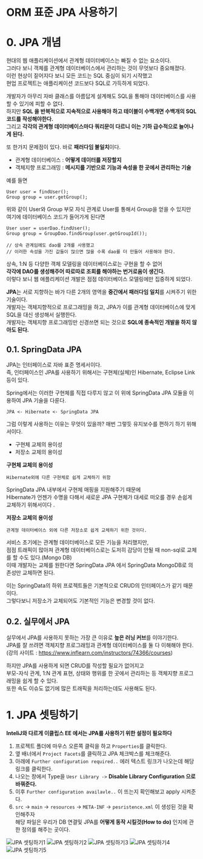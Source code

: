 
ORM 표준 JPA 사용하기
==================
# 0. JPA 개념  
현대의 웹 애플리케이션에서 관계형 데이터베이스는 빠질 수 없는 요소이다.            
그러다 보니 객체를 관계형 데이터베이스에서 관리하는 것이 무엇보다 중요해졌다.         
이런 현상이 짙어지다 보니 모든 코드는 SQL 중심이 되기 시작했고          
현업 프로젝트는 애플리케이션 코드보다 SQL로 가득하게 되었다.       
     
개발자가 아무리 자바 클래스를 아름답게 설계해도 SQL을 통해야 데이터베이스를 사용할 수 있기에 피할 수 없다.         
하지만 **SQL 을 반복적으로 지속적으로 사용해야 하고 테이블이 수백개면 수백개의 SQL 코드를 작성해야한다.**      
그리고 **각각의 관계형 데이터베이스마다 쿼리문이 다르니 이는 기하 급수적으로 늘어나게 된다.**       

또 한가지 문제점이 있다. 바로 **패러다임 불일치**이다.    
* 관계형 데이터베이스 : **어떻게 데이터를 저장할지**
* 객체지향 프로그래밍 : **메시지를 기반으로 기능과 속성을 한 곳에서 관리하는 기술**

예를 들면 
```
User user = findUser();
Group group = user.getGroup();
```
위와 같이 User와 Group 부모 자식 관계로 User를 통해서 Group을 얻을 수 있지만
여기에 데이터베이스 코드가 들어가게 된다면  
```
User user = userDao.findUser();
Group group = GroupDao.findGroup(user.getGroupId());

// 상속 관계임에도 dao를 2개를 사용했고 
// 이러한 속성을 가진 값들이 많으면 많을 수록 dao를 더 만들어 사용해야 한다.   
```
상속, 1:N 등 다양한 객체 모델링을 데이터베이스로는 구현을 할 수 없어             
**각각에 DAO를 생성해주어 따로따로 조회를 해야하는 번거로움이 생긴다.**          
이렇다 보니 웹 애플리케이션 개발은 점점 데이터베이스 모델링에만 집중하게 되었다.   
     
**JPA**는 서로 지향하는 바가 다른 2개의 영역을 **중간에서 패러다임 일치**를 시켜주기 위한 기술이다.      
개발자는 객체지향적으로 프로그래밍을 하고, JPA가 이를 관계형 데이터베이스에 맞게 SQL을 대신 생성해서 실행한다.    
개발자는 객체지향 프로그래밍만 신경쓰면 되는 것으로 **SQL에 종속적인 개발을 하지 않아도 된다.**   

## 0.1. SpringData JPA 
JPA는 인터페이스로 자바 표준 명세서이다.  
즉, 인터페이스인 JPA를 사용하기 위해서는 구현체(실체)인 Hibernate, Eclipse Link등이 있다.  
  
Spring에서는 이러한 구현체를 직접 다루지 않고 이 위에 SpringData JPA 모듈을 이용하여 JPA 기술을 다룬다.   
```
JPA <- Hibernate <- SpringData JPA
```  
그럼 이렇게 사용하는 이유는 무엇이 있을까? 매번 그렇듯 유지보수를 편하기 하기 위해서이다.   
    
* 구현체 교체의 용이성  
* 저장소 교체의 용이성   

**구현체 교체의 용이성**
```
Hibernate외에 다른 구현체로 쉽게 교체하기 위함
```  
SpringData JPA 내부에서 구현체 매핑을 지원해주기 때문에    
Hibernate가 언젠가 수명을 다해서 새로운 JPA 구현체가 대세로 떠오를 경우 손쉽게 교체하기 위해서이다    .       
      
**저장소 교체의 용이성**    
```
관계형 데이터베이스 외에 다른 저장소로 쉽게 교체하기 위한 것이다.      
```   
서비스 초기에는 관계형 데이터베이스로 모든 기능을 처리했지만,     
점점 트래픽이 많아져 관계형 데이터베이스로는 도저히 감당이 안될 때 non-sql로 교체를 할 수도 있다.(Mongo DB)         
이때 개발자는 교체를 원한다면 SpringData JPA 에서 SpringData MongoDB로 의존성만 교체하면 된다.      
       
이는 SpringData의 하위 프로젝트들은 기본적으로 CRUD의 인터페이스가 같기 때문이다.     
그렇다보니 저장소가 교체되어도 기본적인 기능은 변경할 것이 없다.     
      
## 0.2. 실무에서 JPA     
실무에서 JPA를 사용하지 못하는 가장 큰 이유로 **높은 러닝 커브**를 이야기한다.      
JPA를 잘 쓰려면 객체지향 프로그래밍과 관계형 데이터베이스를 둘 다 이해해야 한다.     
(강의 사이트 : https://www.inflearn.com/instructors/74366/courses)       
      
하지만 JPA를 사용하게 되면 CRUD를 작성할 필요가 없어지고       
부모-자식 관계, 1:N 관계 표현, 상태와 행위를 한 곳에서 관리하는 등 객체지향 프로그래밍을 쉽게 할 수 있다.       
또한 속도 이슈도 없기에 많은 트래픽을 처리하는데도 사용해도 된다.       
     
# 1. JPA 셋팅하기 
**InteliJ와 다르게 이클립스 EE 에서는 JPA를 사용하기 위한 설정이 필요하다**   

1. 프로젝트 폴더에 마우스 오른쪽 클릭을 하고 ```Properties```를 클릭한다.     
2. 옆 배너에서 ```Project Facets```를 클릭하고 JPA 체크박스를 체크해준다.      
3. 아래에 ```Further configuration required..``` 에러 텍스트 링크가 나오는데 해당 링크를 클릭한다.   
4. 나오는 창에서 Type을 ```Uesr Library ->``` **Disable Library Configuration 으로 바꿔준다.**
5. 이후 ```Further configuration availavle..``` 이 뜨는지 확인해보고 apply 시켜준다.     
6. ```src``` -> ```main``` -> ```resources``` -> ```META-INF``` -> ```pesristence.xml``` 이 생성된 것을 확인해주자      
해당 파일은 우리가 DB 연결및 JPA를 **어떻게 동작 시킬것(How to do)** 인지에 관한 정의를 해주는 곳이다.    

![JPA 셋팅하기1](https://user-images.githubusercontent.com/50267433/84454622-052b0a00-ac96-11ea-9d40-2bc3b089a92a.PNG)
![JPA 셋팅하기2](https://user-images.githubusercontent.com/50267433/84454629-0b20eb00-ac96-11ea-9f78-8acc2d85fee3.PNG)
![JPA 셋팅하기3](https://user-images.githubusercontent.com/50267433/84454632-0f4d0880-ac96-11ea-82bf-0e5deca16e18.PNG)
![JPA 셋팅하기4](https://user-images.githubusercontent.com/50267433/84454637-183dda00-ac96-11ea-9ac5-69491ec142d3.PNG)
![JPA 셋팅하기5](https://user-images.githubusercontent.com/50267433/84454649-20961500-ac96-11ea-97a0-d386671adf81.PNG)

